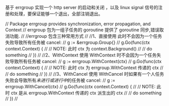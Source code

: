 基于 errgroup 实现一个 http server 的启动和关闭 ，以及 linux signal 信号的注册和处理，要保证能够一个退出，全部注销退出。

// Package errgroup provides synchronization, error propagation, and Context
// errgroup 包为一组子任务的 goroutine 提供了 goroutine 同步,错误取消功能.
//
//errgroup 包含三种常用方式
//
//1、直接使用 此时不会因为一个任务失败导致所有任务被 cancel:
//		g := &errgroup.Group{}
//		g.Go(func(ctx context.Context) {
//			// NOTE: 此时 ctx 为 context.Background()
//			// do something
//		})
//
//2、WithContext 使用 WithContext 时不会因为一个任务失败导致所有任务被 cancel:
//		g := errgroup.WithContext(ctx)
//		g.Go(func(ctx context.Context) {
//			// NOTE: 此时 ctx 为 errgroup.WithContext 传递的 ctx
//			// do something
//		})
//
//3、WithCancel 使用 WithCancel 时如果有一个人任务失败会导致所有*未进行或进行中*的任务被 cancel:
//		g := errgroup.WithCancel(ctx)
//		g.Go(func(ctx context.Context) {
//			// NOTE: 此时 ctx 是从 errgroup.WithContext 传递的 ctx 派生出的 ctx
//			// do something
//		})
//